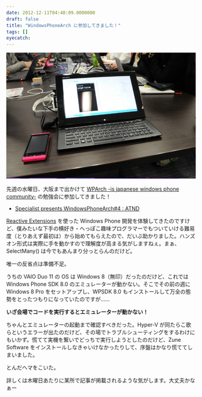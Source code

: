 ```yaml
---
date: 2012-12-11T04:48:09.0000000
draft: false
title: "WindowsPhoneArch に参加してきました！"
tags: []
eyecatch: 
---
```

<p><span itemscope itemtype="http://schema.org/Photograph"><img src="20121205193704.jpg" alt="f:id:daruyanagi:20121205193704j:plain" title="f:id:daruyanagi:20121205193704j:plain" class="hatena-fotolife" itemprop="image"></span></p><p>先週の水曜日、大阪まで出かけて <a href="http://wp-arch.net/">WPArch -is japanese windows phone community-</a> の勉強会に参加してきました！</p>

<ul>
<li><a href="http://atnd.org/events/34125">Specialist presents WindowsPhoneArch#4 : ATND</a></li>
</ul><p><a href="http://msdn.microsoft.com/en-us/data/gg577609.aspx">Reactive Extensions</a> を使った Windows Phone 開発を体験してきたのですけど、僕みたいな下手の横好き・へっぽこ趣味プログラマーでもついていける難易度（とりあえず最初は）から始めてもらえたので、だいぶ助かりました。ハンズオン形式は実際に手を動かすので理解度が高まる気がしますねぇ。まぁ、SelectMany() は今でもあんまり分っとらんのだけど。</p><p>唯一の反省点は準備不足。</p><p>うちの VAIO Duo 11 の OS は Windows 8（無印）だったのだけど、これでは Windows Phone SDK 8.0 のエミュレーターが動かない。そこでその前の週に Windows 8 Pro をセットアップし、WPSDK 8.0 もインストールして万全の態勢をとったつもりになっていたのですが……</p><p><b>いざ会場でコードを実行するとエミュレーターが動かない！</b></p><p>ちゃんとエミュレーターの起動まで確認すべきだった。Hyper-V が同たらこ歌らというエラーが出たのだけど、その場でトラブルシューティングをするわけにもいかず。慌てて実機を繋いでどっちで実行しようとしたのだけど、Zune Software をインストールしなきゃいけなかったりして、序盤はかなり慌ててしまいました。</p><p>とんだヘマをこいた。</p><p>詳しくは木曜日あたりに某所で記事が掲載されるような気がします。大丈夫かなぁー</p>
